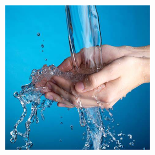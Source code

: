 ![alt text](https://github.com/raodahasman/water_quality_prediction_using-machine-learning/blob/main/deployment/water.jpg?raw=true)
